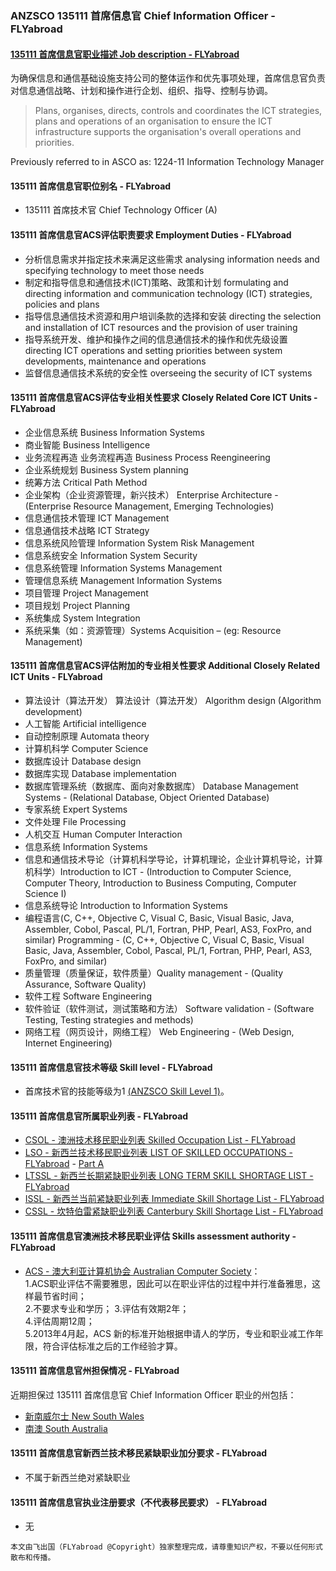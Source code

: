### ANZSCO 135111 首席信息官 Chief Information Officer - FLYabroad ###

####  [135111 首席信息官职业描述 Job description - FLYabroad](http://www.flyabroadvisa.com/anzsco/1351.html#135111)

为确保信息和通信基础设施支持公司的整体运作和优先事项处理，首席信息官负责对信息通信战略、计划和操作进行企划、组织、指导、控制与协调。

> Plans, organises, directs, controls and coordinates the ICT strategies, plans and operations of an organisation to ensure the ICT infrastructure supports the organisation's overall operations and priorities.

Previously referred to in ASCO as:
1224-11 Information Technology Manager

#### 135111 首席信息官职位别名 - FLYabroad
 
- 135111	 首席技术官 Chief Technology Officer (A)

#### 135111 首席信息官ACS评估职责要求 Employment Duties - FLYabroad

- 分析信息需求并指定技术来满足这些需求 analysing information needs and specifying technology to meet those needs 
- 制定和指导信息和通信技术(ICT)策略、政策和计划 formulating and directing information and communication technology (ICT) strategies, policies and plans 
- 指导信息通信技术资源和用户培训条款的选择和安装 directing the selection and installation of ICT resources and the provision of user training 
- 指导系统开发、维护和操作之间的信息通信技术的操作和优先级设置 directing ICT operations and setting priorities between system developments, maintenance and operations 
- 监督信息通信技术系统的安全性 overseeing the security of ICT systems 


#### 135111 首席信息官ACS评估专业相关性要求 Closely Related Core ICT Units - FLYabroad

- 企业信息系统 Business Information Systems
- 商业智能 Business Intelligence 
- 业务流程再造 业务流程再造 Business Process Reengineering 
- 企业系统规划 Business System planning 
- 统筹方法 Critical Path Method 
- 企业架构（企业资源管理，新兴技术） Enterprise Architecture - (Enterprise Resource Management, Emerging Technologies) 
- 信息通信技术管理 ICT Management 
- 信息通信技术战略 ICT Strategy 
- 信息系统风险管理 Information System Risk Management 
- 信息系统安全 Information System Security 
- 信息系统管理 Information Systems Management 
- 管理信息系统 Management Information Systems 
- 项目管理 Project Management
- 项目规划 Project Planning 
- 系统集成 System Integration 
- 系统采集（如：资源管理）Systems Acquisition – (eg: Resource Management) 

#### 135111 首席信息官ACS评估附加的专业相关性要求 Additional Closely Related ICT Units - FLYabroad

- 算法设计（算法开发） 算法设计（算法开发） Algorithm design (Algorithm development) 
- 人工智能 Artificial intelligence 
- 自动控制原理 Automata theory 
- 计算机科学 Computer Science 
- 数据库设计 Database design 
- 数据库实现 Database implementation 
- 数据库管理系统（数据库、面向对象数据库） Database Management Systems - (Relational Database, Object Oriented Database) 
- 专家系统 Expert Systems 
- 文件处理 File Processing 
- 人机交互 Human Computer Interaction 
- 信息系统 Information Systems 
- 信息和通信技术导论（计算机科学导论，计算机理论，企业计算机导论，计算机科学）Introduction to ICT - (Introduction to Computer Science, Computer Theory, Introduction to Business Computing, Computer Science I) 
- 信息系统导论 Introduction to Information Systems 
- 编程语言(C, C++, Objective C, Visual C, Basic, Visual Basic, Java, Assembler, Cobol, Pascal, PL/1, Fortran, PHP, Pearl, AS3, FoxPro, and similar) Programming - (C, C++, Objective C, Visual C, Basic, Visual Basic, Java, Assembler, Cobol, Pascal, PL/1, Fortran, PHP, Pearl, AS3, FoxPro, and similar) 
- 质量管理（质量保证，软件质量）Quality management - (Quality Assurance, Software Quality) 
- 软件工程 Software Engineering  
- 软件验证（软件测试，测试策略和方法） Software validation - (Software Testing, Testing strategies and methods) 
- 网络工程（网页设计，网络工程） Web Engineering - (Web Design, Internet Engineering)  

#### 135111 首席信息官技术等级 Skill level - FLYabroad

- 首席技术官的技能等级为1 [(ANZSCO Skill Level 1)](http://www.flyabroadvisa.com/anzsco/)。

#### 135111 首席信息官所属职业列表 - FLYabroad

- [CSOL - 澳洲技术移民职业列表 Skilled Occupation List - FLYabroad](http://www.flyabroadvisa.com/sol/)
- [LSO - 新西兰技术移民职业列表 LIST OF SKILLED OCCUPATIONS - FLYabroad](http://nz.flyabroadvisa.com/lso/) - [Part A](parta)
- [LTSSL - 新西兰长期紧缺职业列表 LONG TERM SKILL SHORTAGE LIST - FLYabroad](http://nz.flyabroadvisa.com/work-residence/ltssl.html)
- [ISSL - 新西兰当前紧缺职业列表 Immediate Skill Shortage List - FLYabroad](http://nz.flyabroadvisa.com/work-residence/issl.html)
- [CSSL - 坎特伯雷紧缺职业列表 Canterbury Skill Shortage List - FLYabroad](http://nz.flyabroadvisa.com/work-residence/cssl.html)

#### 135111 首席信息官澳洲技术移民职业评估 Skills assessment authority - FLYabroad

- [ACS - 澳大利亚计算机协会 Australian Computer Society](http://www.flyabroadvisa.com/ass/acs.html)：      
1.ACS职业评估不需要雅思，因此可以在职业评估的过程中并行准备雅思，这样最节省时间；     
2.不要求专业和学历；
3.评估有效期2年；    
4.评估周期12周；   
5.2013年4月起，ACS 新的标准开始根据申请人的学历，专业和职业减工作年限，符合评估标准之后的工作经验才算。

#### 135111 首席信息官州担保情况 - FLYabroad

近期担保过 135111 首席信息官 Chief Information Officer 职业的州包括：

- [新南威尔士 New South Wales](http://www.flyabroadvisa.com/zdb/nsw.html)
- [南澳 South Australia](http://www.flyabroadvisa.com/zdb/sa.html)

#### 135111 首席信息官新西兰技术移民紧缺职业加分要求 - FLYabroad

- 不属于新西兰绝对紧缺职业

#### 135111 首席信息官执业注册要求（不代表移民要求） - FLYabroad

- 无

`本文由飞出国（FLYabroad @Copyright）独家整理完成，请尊重知识产权，不要以任何形式散布和传播。`